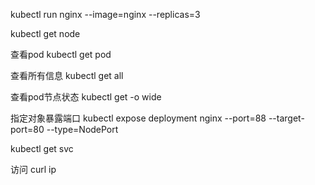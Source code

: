 kubectl run nginx --image=nginx --replicas=3


kubectl get node


查看pod
kubectl get pod

查看所有信息
kubectl get all

查看pod节点状态
kubectl get -o wide


指定对象暴露端口
kubectl expose deployment nginx --port=88 --target-port=80 --type=NodePort


kubectl get svc

访问
curl ip
